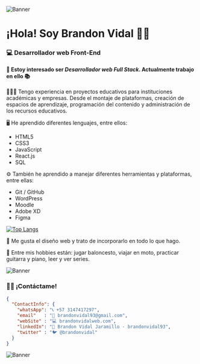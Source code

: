 ![Banner](https://user-images.githubusercontent.com/55170175/114474409-87dd6800-9bcc-11eb-9ca0-538bd30ae29b.png)
# ¡Hola! Soy Brandon Vidal 👋🏽
### 💻 Desarrollador web Front-End

#### 👀 Estoy interesado ser *Desarrollador web Full Stack*. Actualmente trabajo en ello 📚  

👨🏽‍💻 Tengo experiencia en proyectos educativos para instituciones académicas y empresas. Desde el montaje de plataformas, creación de espacios de aprendizaje, programación del contenido y administración de los recursos educativos.

🖥 He aprendido diferentes lenguajes, entre ellos:
* HTML5
* CSS3
* JavaScript
* React.js
* SQL

⚙️ También he aprendido a manejar diferentes herramientas y plataformas, entre ellas:
* Git / GitHub
* WordPress
* Moodle
* Adobe XD
* Figma

[![Top Langs](https://github-readme-stats.vercel.app/api/top-langs/?username=brandonvidal93&layout=compact&theme=buefy)](https://github.com/brandonvidal93/github-readme-stats)

🎨 Me gusta el diseño web y trato de incorporarlo en todo lo que hago.

🏀 Entre mis hobbies están: jugar baloncesto, viajar en moto, practicar guitarra y piano, leer y ver series.

![Banner](https://user-images.githubusercontent.com/55170175/114474409-87dd6800-9bcc-11eb-9ca0-538bd30ae29b.png)

### 🤙🏽 ¡Contáctame!

```json
{
  "ContactInfo": {
    "whatsApp": "📞 +57 3147417297",
    "email"   : "📧 brandonvidal93@gmail.com",
    "webSite" : "💻 brandonvidalweb.com",
    "linkedIn": "👤 Brandon Vidal Jaramillo - brandonvidal93",
    "twitter" : "🐦 @brandonvidal"
  }
}
```

![Banner](https://user-images.githubusercontent.com/55170175/114474409-87dd6800-9bcc-11eb-9ca0-538bd30ae29b.png)
<!---
![Brandon's GitHub stats](https://github-readme-stats.vercel.app/api?username=brandonvidal93&hide=contribs,prs&theme=buefy&show_icons=true)
--->
<!---
brandonvidal93/brandonvidal93 is a ✨ special ✨ repository because its `README.md` (this file) appears on your GitHub profile.
You can click the Preview link to take a look at your changes.
--->
